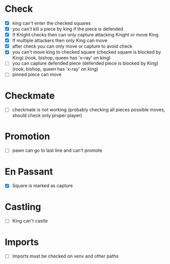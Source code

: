 # Check

- [x] king can't enter the checked squares
- [x] you can't kill a piece by king if the piece is defended
- [x] If Knight checks then can only capture attacking Knight or move King
- [x] If multiple attackers then only King can move
- [x] after check you can only move or capture to avoid check
- [x] you can't move king to checked square (checked square is blocked by King) (rook, bishop, queen has 'x-ray' on king)
- [ ] you can capture defended piece (defended piece is blocked by King) (rook, bishop, queen has 'x-ray' on king)
- [ ] pinned piece can move

# Checkmate

- [ ] checkmate is not working (probably checking all pieces possible moves, should check only proper player)

# Promotion

- [ ] pawn can go to last line and can't promote

# En Passant

- [x] Square is marked as capture

# Castling
- [ ] King can't castle

# Imports
- [ ] Imports must be checked on venv and other paths
